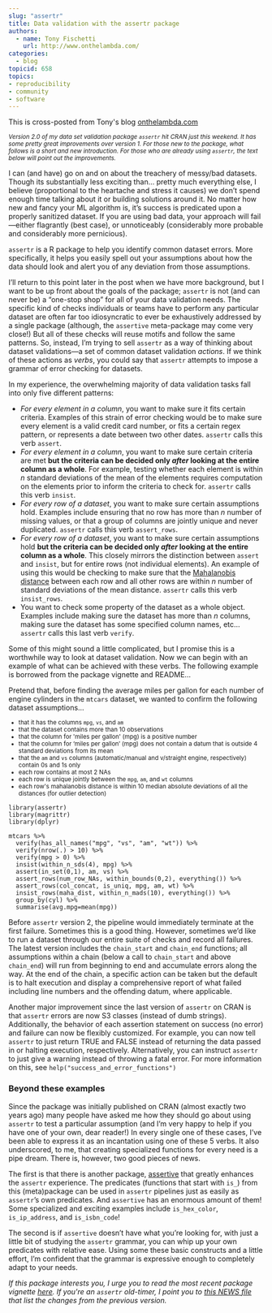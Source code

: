 ```yaml
---
slug: "assertr"
title: Data validation with the assertr package
authors:
  - name: Tony Fischetti
    url: http://www.onthelambda.com/
categories:
  - blog
topicid: 658
topics:
- reproducibility
- community
- software
---
```


<div class="alert alert-info" role="alert">
This is cross-posted from Tony's blog <a href="http://www.onthelambda.com/2017/03/20/data-validation-with-the-assertr-package/" target="_blank">onthelambda.com</a>
</div>

<small>*Version 2.0 of my data set validation package `assertr` hit CRAN just this weekend. It has some pretty great improvements over version 1. For those new to the package, what follows is a short and new introduction. For those who are already using `assertr`, the text below will point out the improvements.*</small>

I can (and have) go on and on about the treachery of messy/bad datasets. Though its substantially less exciting than… pretty much everything else, I believe (proportional to the heartache and stress it causes) we don’t spend enough time talking about it or building solutions around it. No matter how new and fancy your ML algorithm is, it’s success is predicated upon a properly sanitized dataset. If you are using bad data, your approach will fail—either flagrantly (best case), or unnoticeably (considerably more probable and considerably more pernicious).

`assertr` is a R package to help you identify common dataset errors. More specifically, it helps you easily spell out your assumptions about how the data should look and alert you of any deviation from those assumptions.

I’ll return to this point later in the post when we have more background, but I want to be up front about the goals of the package; `assertr` is not (and can never be) a “one-stop shop” for all of your data validation needs. The specific kind of checks individuals or teams have to perform any particular dataset are often far too idiosyncratic to ever be exhaustively addressed by a single package (although, the `assertive` meta-package may come very close!) But all of these checks will reuse motifs and follow the same patterns. So, instead, I’m trying to sell `assertr` as a way of thinking about dataset validations—a set of common dataset validation *actions*. If we think of these actions as *verbs*, you could say that `assertr` attempts to impose a grammar of error checking for datasets.

In my experience, the overwhelming majority of data validation tasks fall into only five different patterns:

  * *For every element in a column*, you want to make sure it fits certain criteria. Examples of this strain of error checking would be to make sure every element is a valid credit card number, or fits a certain regex pattern, or represents a date between two other dates. `assertr` calls this verb `assert`.
  * *For every element in a column*, you want to make sure certain criteria are met **but the criteria can be decided only *after* looking at the entire column as a whole**. For example, testing whether each element is within *n* standard deviations of the mean of the elements requires computation on the elements prior to inform the criteria to check for. `assertr` calls this verb `insist`.
  * *For every row of a dataset*, you want to make sure certain assumptions hold. Examples include ensuring that no row has more than *n* number of missing values, or that a group of columns are jointly unique and never duplicated. `assertr` calls this verb `assert_rows`.
  * *For every row of a dataset*, you want to make sure certain assumptions hold **but the criteria can be decided only *after* looking at the entire column as a whole**. This closely mirrors the distinction between `assert` and `insist`, but for entire rows (not individual elements). An example of using this would be checking to make sure that the [Mahalanobis distance](https://en.wikipedia.org/wiki/Mahalanobis_distance) between each row and all other rows are within *n* number of standard deviations of the mean distance. `assertr` calls this verb `insist_rows`.
  * You want to check some property of the dataset as a whole object. Examples include making sure the dataset has more than *n* columns, making sure the dataset has some specified column names, etc… `assertr` calls this last verb `verify`.

Some of this might sound a little complicated, but I promise this is a worthwhile way to look at dataset validation. Now we can begin with an example of what can be achieved with these verbs. The following example is borrowed from the package vignette and README…

Pretend that, before finding the average miles per gallon for each number of engine cylinders in the `mtcars` dataset, we wanted to confirm the following dataset assumptions…
<small>

  * that it has the columns `mpg`, `vs`, and `am`
  * that the dataset contains more than 10 observations
  * that the column for 'miles per gallon' (mpg) is a positive number
  * that the column for ‘miles per gallon’ (mpg) does not contain a datum that is outside 4 standard deviations from its mean
  * that the `am` and `vs` columns (automatic/manual and v/straight engine, respectively) contain 0s and 1s only
  * each row contains at most 2 NAs
  * each row is unique jointly between the `mpg`, `am`, and `wt` columns
  * each row's mahalanobis distance is within 10 median absolute deviations of all the distances (for outlier detection)

</small>

```{r results='hide', warning=FALSE, comment=FALSE, warning=FALSE, message=FALSE}
library(assertr)
library(magrittr)
library(dplyr)

mtcars %>%
  verify(has_all_names("mpg", "vs", "am", "wt")) %>%
  verify(nrow(.) > 10) %>%
  verify(mpg > 0) %>%
  insist(within_n_sds(4), mpg) %>%
  assert(in_set(0,1), am, vs) %>%
  assert_rows(num_row_NAs, within_bounds(0,2), everything()) %>%
  assert_rows(col_concat, is_uniq, mpg, am, wt) %>%
  insist_rows(maha_dist, within_n_mads(10), everything()) %>%
  group_by(cyl) %>%
  summarise(avg.mpg=mean(mpg))
```

Before `assertr` version 2, the pipeline would immediately terminate at the first failure. Sometimes this is a good thing. However, sometimes we’d like to run a dataset through our entire suite of checks and record all failures. The latest version includes the `chain_start` and `chain_end` functions; all assumptions within a chain (below a call to `chain_start` and above `chain_end`) will run from beginning to end and accumulate errors along the way. At the end of the chain, a specific action can be taken but the default is to halt execution and display a comprehensive report of what failed including line numbers and the offending datum, where applicable.

Another major improvement since the last version of `assertr` on CRAN is that `assertr` errors are now S3 classes (instead of dumb strings). Additionally, the behavior of each assertion statement on success (no error) and failure can now be flexibly customized. For example, you can now tell `assertr` to just return TRUE and FALSE instead of returning the data passed in or halting execution, respectively. Alternatively, you can instruct `assertr` to just give a warning instead of throwing a fatal error. For more information on this, see `help("success_and_error_functions")`

### Beyond these examples
Since the package was initially published on CRAN (almost exactly two years ago) many people have asked me how they should go about using `assertr` to test a particular assumption (and I’m very happy to help if you have one of your own, dear reader!) In every single one of these cases, I’ve been able to express it as an incantation using one of these 5 verbs. It also underscored, to me, that creating specialized functions for every need is a pipe dream. There is, however, two good pieces of news.

The first is that there is another package, [assertive](https://CRAN.R-project.org/package=assertive) that greatly enhances the `assertr` experience. The predicates (functions that start with `is_`) from this (meta)package can be used in `assertr` pipelines just as easily as `assertr`’s own predicates. And `assertive` has an enormous amount of them! Some specialized and exciting examples include `is_hex_color`, `is_ip_address`, and `is_isbn_code`!

The second is if `assertive` doesn’t have what you’re looking for, with just a little bit of studying the `assertr` grammar, you can whip up your own predicates with relative ease. Using some these basic constructs and a little effort, I’m confident that the grammar is expressive enough to completely adapt to your needs.

*If this package interests you, I urge you to read the most recent package vignette [here](https://cran.rstudio.com/web/packages/assertr/vignettes/assertr.html). If you're an `assertr` old-timer, I point you to [this NEWS file](https://cran.rstudio.com/web/packages/assertr/NEWS) that list the changes from the previous version.*

